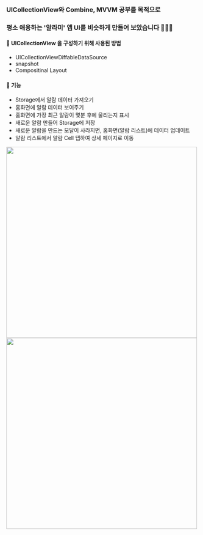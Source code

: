 ### UICollectionView와 Combine, MVVM 공부를 목적으로
### 평소 애용하는 '알라미' 앱 UI를 비슷하게 만들어 보았습니다 👩🏻‍💻


#### 🎈 UICollectionView 을 구성하기 위해 사용된 방법
- UICollectionViewDiffableDataSource
- snapshot
- Compositinal Layout


#### 🎈 기능
- Storage에서 알람 데이터 가져오기
- 홈화면에 알람 데이터 보여주기
- 홈화면에 가장 최근 알람이 몇분 후에 울리는지 표시
- 새로운 알람 만들어 Storage에 저장
- 새로운 알람을 만드는 모달이 사라지면, 홈화면(알람 리스트)에 데이터 업데이트
- 알람 리스트에서 알람 Cell 탭하여 상세 페이지로 이동


<img src="https://user-images.githubusercontent.com/96823668/194453344-e0cb408d-8be8-4b23-94af-36a874d19b4f.png" height="500"> <img src="https://user-images.githubusercontent.com/96823668/194453486-a3200361-1a0b-4b31-a2d5-410441f0c34f.png" height="500">
